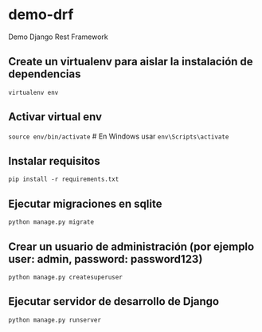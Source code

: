 # demo-drf
Demo Django Rest Framework

## Create un virtualenv para aislar la instalación de dependencias 
`virtualenv env`

## Activar virtual env
`source env/bin/activate`  # En Windows usar `env\Scripts\activate`

## Instalar requisitos
`pip install -r requirements.txt`

## Ejecutar migraciones en sqlite
`python manage.py migrate`

## Crear un usuario de administración (por ejemplo user: admin, password: password123)
`python manage.py createsuperuser`

## Ejecutar servidor de desarrollo de Django
`python manage.py runserver`
